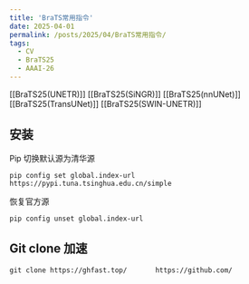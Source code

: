 ```yaml
---
title: 'BraTS常用指令'
date: 2025-04-01
permalink: /posts/2025/04/BraTS常用指令/
tags:
  - CV
  - BraTS25
  - AAAI-26
---
```


[[BraTS25(UNETR)]] [[BraTS25(SiNGR)]] [[BraTS25(nnUNet)]] [[BraTS25(TransUNet)]] [[BraTS25(SWIN-UNETR)]] 
## 安装

Pip 切换默认源为清华源
```
pip config set global.index-url https://pypi.tuna.tsinghua.edu.cn/simple

```
恢复官方源
```
pip config unset global.index-url

```

## Git clone 加速

```
git clone https://ghfast.top/       https://github.com/
```


